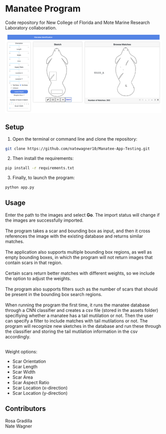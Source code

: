 # Manatee Program

Code repository for New College of Florida and Mote Marine Research Laboratory collaboration.

![alt text](https://github.com/natewagner10/Manatee-App-Testing/blob/main/assets/dash_example2.png)

## Setup

1. Open the terminal or command line and clone the repository: <br />
```sh
git clone https://github.com/natewagner10/Manatee-App-Testing.git
```
2. Then install the requirements: <br />
```sh
pip install -r requirements.txt
```
3. Finally, to launch the program: <br />
```sh
python app.py
```
## Usage

Enter the path to the images and select **Go**. The import status will change if the images are successfully imported. <br />
<br />
The program takes a scar and bounding box as input, and then it cross references the image with the existing database and returns similar matches.  <br />
<br />
The application also supports multiple bounding box regions, as well as empty bounding boxes, in which the program will not return images that contain scars in that region. <br />
<br />
Certain scars return better matches with different weights, so we include the option to adjust the weights. <br />
<br />
The program also supports filters such as the number of scars that should be present in the bounding box search regions. <br />
<br />
When running the program the first time, it runs the manatee database through a CNN classifier and creates a csv file (stored in the assets folder) specifiying whether a manatee has a tail mutilation or not. Then the user can specify a filter to include matches with tail mutilations or not. The program will recognize new sketches in the database and run these through the classifier and storing the tail mutilation information in the csv accordingly. <br />
<br />

Weight options: <br />
* Scar Orientation <br />
* Scar Length <br />
* Scar Width <br />
* Scar Area <br />
* Scar Aspect Ratio <br />
* Scar Location (x-direction) <br />
* Scar Location (y-direction) <br />

## Contributors
Rosa Gradilla <br />
Nate Wagner <br />





